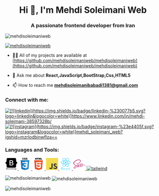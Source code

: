 <h1 align="center">Hi 👋, I'm Mehdi Soleimani Web</h1>
<h3 align="center">A passionate frontend developer from Iran</h3>

<p align="left"> <img src="https://komarev.com/ghpvc/?username=mehdisoleimaniweb&label=Profile%20views&color=0e75b6&style=flat" alt="mehdisoleimaniweb" /> </p>

<p align="left"> <a href="https://github.com/ryo-ma/github-profile-trophy"><img src="https://github-profile-trophy.vercel.app/?username=mehdisoleimaniweb" alt="mehdisoleimaniweb" /></a> </p>

- 👨‍💻 All of my projects are available at [https://github.com/mehdisoleimaniweb/mehdisoleimaniweb](https://github.com/mehdisoleimaniweb/mehdisoleimaniweb)

- 💬 Ask me about **React,JavaScript,BootStrap,Css,HTML5**

- 📫 How to reach me **mehdisoleimanibabadi1381@gmail.com**

<h3 align="left">Connect with me:</h3>
<p align="left">
<a href="https://linkedin.com/in/[![linkedin](https://img.shields.io/badge/linkedin-%230077b5.svg?logo=linkedin&logocolor=white)]https://www.linkedin.com/in/mehdi-soleimani-38597328b/" target="blank"><img align="center" src="https://raw.githubusercontent.com/rahuldkjain/github-profile-readme-generator/master/src/images/icons/Social/linked-in-alt.svg" alt="[![linkedin](https://img.shields.io/badge/linkedin-%230077b5.svg?logo=linkedin&logocolor=white)]https://www.linkedin.com/in/mehdi-soleimani-38597328b/" height="30" width="40" /></a>
<a href="https://instagram.com/[![instagram](https://img.shields.io/badge/instagram-%23e4405f.svg?logo=instagram&logocolor=white)]mehdi_soleimani_web?igshid=mzrlodbinwflza==" target="blank"><img align="center" src="https://raw.githubusercontent.com/rahuldkjain/github-profile-readme-generator/master/src/images/icons/Social/instagram.svg" alt="[![instagram](https://img.shields.io/badge/instagram-%23e4405f.svg?logo=instagram&logocolor=white)]mehdi_soleimani_web?igshid=mzrlodbinwflza==" height="30" width="40" /></a>
</p>

<h3 align="left">Languages and Tools:</h3>
<p align="left"> <a href="https://getbootstrap.com" target="_blank" rel="noreferrer"> <img src="https://raw.githubusercontent.com/devicons/devicon/master/icons/bootstrap/bootstrap-plain-wordmark.svg" alt="bootstrap" width="40" height="40"/> </a> <a href="https://www.w3schools.com/css/" target="_blank" rel="noreferrer"> <img src="https://raw.githubusercontent.com/devicons/devicon/master/icons/css3/css3-original-wordmark.svg" alt="css3" width="40" height="40"/> </a> <a href="https://www.w3.org/html/" target="_blank" rel="noreferrer"> <img src="https://raw.githubusercontent.com/devicons/devicon/master/icons/html5/html5-original-wordmark.svg" alt="html5" width="40" height="40"/> </a> <a href="https://developer.mozilla.org/en-US/docs/Web/JavaScript" target="_blank" rel="noreferrer"> <img src="https://raw.githubusercontent.com/devicons/devicon/master/icons/javascript/javascript-original.svg" alt="javascript" width="40" height="40"/> </a> <a href="https://reactjs.org/" target="_blank" rel="noreferrer"> <img src="https://raw.githubusercontent.com/devicons/devicon/master/icons/react/react-original-wordmark.svg" alt="react" width="40" height="40"/> </a> <a href="https://sass-lang.com" target="_blank" rel="noreferrer"> <img src="https://raw.githubusercontent.com/devicons/devicon/master/icons/sass/sass-original.svg" alt="sass" width="40" height="40"/> </a> <a href="https://tailwindcss.com/" target="_blank" rel="noreferrer"> <img src="https://www.vectorlogo.zone/logos/tailwindcss/tailwindcss-icon.svg" alt="tailwind" width="40" height="40"/> </a> </p>

<p><img align="left" src="https://github-readme-stats.vercel.app/api/top-langs?username=mehdisoleimaniweb&show_icons=true&locale=en&layout=compact" alt="mehdisoleimaniweb" /></p>

<p>&nbsp;<img align="center" src="https://github-readme-stats.vercel.app/api?username=mehdisoleimaniweb&show_icons=true&locale=en" alt="mehdisoleimaniweb" /></p>

<p><img align="center" src="https://github-readme-streak-stats.herokuapp.com/?user=mehdisoleimaniweb&" alt="mehdisoleimaniweb" /></p>
